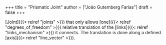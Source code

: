 +++
title = "Prismatic Joint"
author = ["João Gutemberg Farias"]
draft = false
+++

[Joint]({{< relref "joints" >}}) that only allows [one]({{< relref "degrees_of_freedom" >}}) relative translation of the [links]({{< relref "links_mechanism" >}}) it connects. The translation is done along a defined [axis]({{< relref "line_vector" >}}).
